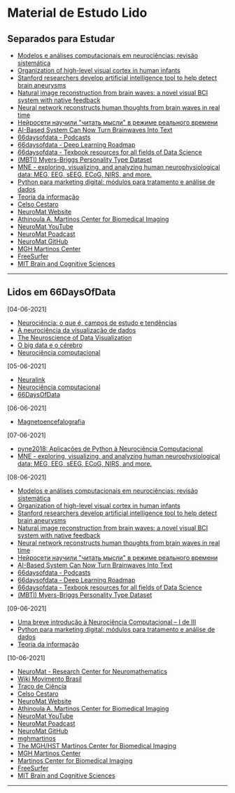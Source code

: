 # Material de Estudo Lido

## Separados para Estudar

- [Modelos e análises computacionais em neurociências: revisão sistemática](http://pepsic.bvsalud.org/scielo.php?script=sci_arttext&pid=S1808-42812010000200015)
- [Organization of high-level visual cortex in human infants](https://www.nature.com/articles/ncomms13995)
- [Stanford researchers develop artificial intelligence tool to help detect brain aneurysms](https://news.stanford.edu/2019/06/07/ai-tool-helps-radiologists-detect-brain-aneurysms/)
- [Natural image reconstruction from brain waves: a novel visual BCI system with native feedback](https://www.biorxiv.org/content/10.1101/787101v2)
- [Neural network reconstructs human thoughts from brain waves in real time](https://techxplore.com/news/2019-10-neural-network-reconstructs-human-thoughts.html)
- [Нейросети научили "читать мысли" в режиме реального времени](https://www.youtube.com/watch?v=nf-P3b2AnZw)
- [AI-Based System Can Now Turn Brainwaves Into Text](https://analyticsindiamag.com/ai-based-system-can-now-turn-brainwaves-into-text/)
- [66daysofdata - Podcasts](https://github.com/66daysofdata/Podcasts)
- [66daysofdata - Deep Learning Roadmap](https://github.com/66daysofdata/Resources/tree/main/Deep%20Learning)
- [66daysofdata - Texbook resources for all fields of Data Science](https://github.com/66daysofdata/Resources/tree/main/Textbooks)
- [(MBTI) Myers-Briggs Personality Type Dataset](https://www.kaggle.com/datasnaek/mbti-type)
- [MNE - exploring, visualizing, and analyzing human neurophysiological data: MEG, EEG, sEEG, ECoG, NIRS, and more.](https://mne.tools/stable/index.html)
- [Python para marketing digital: módulos para tratamento e análise de dados](https://celsocestaro.com.br/python-para-data-science-na-pratica/python-para-marketing-digital-modulos-para-tratamento-e-analise-de-dados/)
- [Teoria da informação](https://pt.wikipedia.org/wiki/Teoria_da_informa%C3%A7%C3%A3o)
- [Celso Cestaro](https://celsocestaro.com.br/)
- [NeuroMat Website](https://neuromat.numec.prp.usp.br/)
- [Athinoula A. Martinos Center for Biomedical Imaging](https://www.martinos.org/)
- [NeuroMat YouTube](https://www.youtube.com/channel/UCVBqgpuXwc0UVAUEGh41q3Q)
- [NeuroMat Poadcast](https://podcast.numec.prp.usp.br/)
- [NeuroMat GitHub](https://github.com/neuromat/)
- [MGH Martinos Center](https://www.youtube.com/channel/UCCCZahcOPA9xrxMgMzLEyTA)
- [FreeSurfer](https://www.facebook.com/FreeSurferMRI/?ref=py_c)
- [MIT Brain and Cognitive Sciences](https://www.facebook.com/MITBCS/)

***

## Lidos em 66DaysOfData

[04-06-2021]
- [Neurociência: o que é, campos de estudo e tendências](https://fia.com.br/blog/neurociencia/)
- [A neurociência da visualização de dados](https://medium.com/somos-tera/a-neurociencia-da-visualizacao-de-dados-dbb334c548a0)
- [The Neuroscience of Data Visualization](https://medium.com/learn-the-part/the-neuroscience-of-data-visualization-the-facts-ab3586843bc5)
- [O big data e o cérebro](https://veja.abril.com.br/blog/letra-de-medico/big-data-e-o-cerebro/)
- [Neurociência computacional](https://pt.wikipedia.org/wiki/Neuroci%C3%AAncia_computacional)

[05-06-2021]
- [Neuralink](https://neuralink.com/)
- [Neurociência computacional](https://pt.wikipedia.org/wiki/Neuroci%C3%AAncia_computacional)
- [66DaysOfData](https://github.com/66daysofdata)

[06-06-2021]
- [Magnetoencefalografia](https://pt.m.wikipedia.org/wiki/Magnetoencefalografia)

[07-06-2021]
- [pyne2018: Aplicações de Python à Neurociência Computacional](https://www.youtube.com/watch?v=aZWZkDHwn9A)
- [MNE - exploring, visualizing, and analyzing human neurophysiological data: MEG, EEG, sEEG, ECoG, NIRS, and more.](https://mne.tools/stable/index.html)

[08-06-2021]
- [Modelos e análises computacionais em neurociências: revisão sistemática](http://pepsic.bvsalud.org/scielo.php?script=sci_arttext&pid=S1808-42812010000200015)
- [Organization of high-level visual cortex in human infants](https://www.nature.com/articles/ncomms13995)
- [Stanford researchers develop artificial intelligence tool to help detect brain aneurysms](https://news.stanford.edu/2019/06/07/ai-tool-helps-radiologists-detect-brain-aneurysms/)
- [Natural image reconstruction from brain waves: a novel visual BCI system with native feedback](https://www.biorxiv.org/content/10.1101/787101v2)
- [Neural network reconstructs human thoughts from brain waves in real time
](https://techxplore.com/news/2019-10-neural-network-reconstructs-human-thoughts.html)
- [Нейросети научили "читать мысли" в режиме реального времени](https://www.youtube.com/watch?v=nf-P3b2AnZw)
- [AI-Based System Can Now Turn Brainwaves Into Text](https://analyticsindiamag.com/ai-based-system-can-now-turn-brainwaves-into-text/)
- [66daysofdata - Podcasts](https://github.com/66daysofdata/Podcasts)
- [66daysofdata - Deep Learning Roadmap](https://github.com/66daysofdata/Resources/tree/main/Deep%20Learning)
- [66daysofdata - Texbook resources for all fields of Data Science](https://github.com/66daysofdata/Resources/tree/main/Textbooks)
- [(MBTI) Myers-Briggs Personality Type Dataset](https://www.kaggle.com/datasnaek/mbti-type)

[09-06-2021]
- [Uma breve introdução à Neurociência Computacional – I de III](https://difusaoneuromat.wordpress.com/2019/06/17/uma-breve-introducao-a-neurociencia-computacional-i-de-iii/)
- [Python para marketing digital: módulos para tratamento e análise de dados](https://celsocestaro.com.br/python-para-data-science-na-pratica/python-para-marketing-digital-modulos-para-tratamento-e-analise-de-dados/)
- [Teoria da informação](https://pt.wikipedia.org/wiki/Teoria_da_informa%C3%A7%C3%A3o)

[10-06-2021]
- [NeuroMat - Research Center for Neuromathematics](https://www.facebook.com/neuromathematics/)
- [Wiki Movimento Brasil](https://www.facebook.com/wmnobrasil/)
- [Traço de Ciência](https://difusaoneuromat.wordpress.com/)
- [Celso Cestaro](https://celsocestaro.com.br/)
- [NeuroMat Website](https://neuromat.numec.prp.usp.br/)
- [Athinoula A. Martinos Center for Biomedical Imaging](https://www.martinos.org/)
- [NeuroMat YouTube](https://www.youtube.com/channel/UCVBqgpuXwc0UVAUEGh41q3Q)
- [NeuroMat Poadcast](https://podcast.numec.prp.usp.br/)
- [NeuroMat GitHub](https://github.com/neuromat/)
- [mghmartinos](https://www.instagram.com/mghmartinos/)
- [The MGH/HST Martinos Center for Biomedical Imaging](https://www.linkedin.com/company/mghmartinos/?challengeId=AQFrWqRoBPYeSAAAAXn12vxtyQhhEwZu4052BdlWMH9Zcowh6PS4zaWw94qpSypAMw0eV4EnSW81aV9Mycaf6uOvxQrTC6TOUA&submissionId=a4d9809e-b437-8716-62e1-0aeddd6a1d5a)
- [MGH Martinos Center](https://www.youtube.com/channel/UCCCZahcOPA9xrxMgMzLEyTA)
- [Martinos Center for Biomedical Imaging](https://www.facebook.com/MGHMartinos/)
- [FreeSurfer](https://www.facebook.com/FreeSurferMRI/?ref=py_c)
- [MIT Brain and Cognitive Sciences](https://www.facebook.com/MITBCS/)

***
